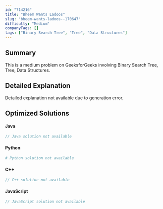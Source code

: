 ```yaml
---
id: "714216"
title: "Bheem Wants Ladoos"
slug: "bheem-wants-ladoos--170647"
difficulty: "Medium"
companyTags: []
tags: ["Binary Search Tree", "Tree", "Data Structures"]
---
```


## Summary

This is a medium problem on GeeksforGeeks involving Binary Search Tree, Tree, Data Structures.

## Detailed Explanation

Detailed explanation not available due to generation error.

## Optimized Solutions

#### Java
```java
// Java solution not available
```

#### Python
```python
# Python solution not available
```

#### C++
```cpp
// C++ solution not available
```

#### JavaScript
```javascript
// JavaScript solution not available
```
